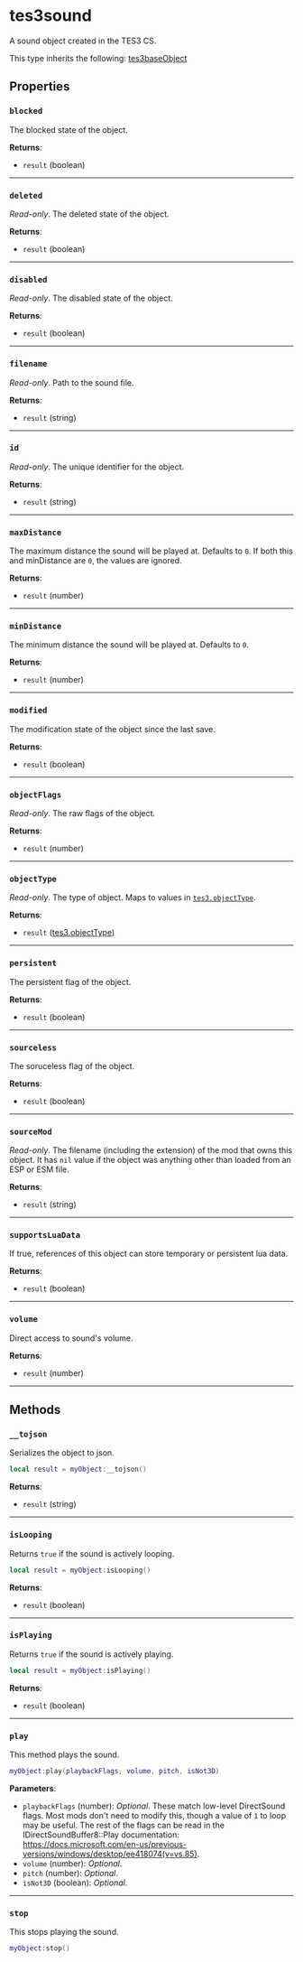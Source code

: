 # tes3sound
<div class="search_terms" style="display: none">tes3sound, sound</div>

<!---
	This file is autogenerated. Do not edit this file manually. Your changes will be ignored.
	More information: https://github.com/MWSE/MWSE/tree/master/docs
-->

A sound object created in the TES3 CS.

This type inherits the following: [tes3baseObject](../types/tes3baseObject.md)
## Properties

### `blocked`
<div class="search_terms" style="display: none">blocked</div>

The blocked state of the object.

**Returns**:

* `result` (boolean)

***

### `deleted`
<div class="search_terms" style="display: none">deleted</div>

*Read-only*. The deleted state of the object.

**Returns**:

* `result` (boolean)

***

### `disabled`
<div class="search_terms" style="display: none">disabled</div>

*Read-only*. The disabled state of the object.

**Returns**:

* `result` (boolean)

***

### `filename`
<div class="search_terms" style="display: none">filename</div>

*Read-only*. Path to the sound file.

**Returns**:

* `result` (string)

***

### `id`
<div class="search_terms" style="display: none">id</div>

*Read-only*. The unique identifier for the object.

**Returns**:

* `result` (string)

***

### `maxDistance`
<div class="search_terms" style="display: none">maxdistance</div>

The maximum distance the sound will be played at. Defaults to `0`. If both this and minDistance are `0`, the values are ignored.

**Returns**:

* `result` (number)

***

### `minDistance`
<div class="search_terms" style="display: none">mindistance</div>

The minimum distance the sound will be played at. Defaults to `0`.

**Returns**:

* `result` (number)

***

### `modified`
<div class="search_terms" style="display: none">modified, ified</div>

The modification state of the object since the last save.

**Returns**:

* `result` (boolean)

***

### `objectFlags`
<div class="search_terms" style="display: none">objectflags</div>

*Read-only*. The raw flags of the object.

**Returns**:

* `result` (number)

***

### `objectType`
<div class="search_terms" style="display: none">objecttype</div>

*Read-only*. The type of object. Maps to values in [`tes3.objectType`](https://mwse.github.io/MWSE/references/object-types/).

**Returns**:

* `result` ([tes3.objectType](../references/object-types.md))

***

### `persistent`
<div class="search_terms" style="display: none">persistent</div>

The persistent flag of the object.

**Returns**:

* `result` (boolean)

***

### `sourceless`
<div class="search_terms" style="display: none">sourceless</div>

The soruceless flag of the object.

**Returns**:

* `result` (boolean)

***

### `sourceMod`
<div class="search_terms" style="display: none">sourcemod</div>

*Read-only*. The filename (including the extension) of the mod that owns this object. It has `nil` value if the object was anything other than loaded from an ESP or ESM file.

**Returns**:

* `result` (string)

***

### `supportsLuaData`
<div class="search_terms" style="display: none">supportsluadata</div>

If true, references of this object can store temporary or persistent lua data.

**Returns**:

* `result` (boolean)

***

### `volume`
<div class="search_terms" style="display: none">volume</div>

Direct access to sound's volume.

**Returns**:

* `result` (number)

***

## Methods

### `__tojson`
<div class="search_terms" style="display: none">__tojson</div>

Serializes the object to json.

```lua
local result = myObject:__tojson()
```

**Returns**:

* `result` (string)

***

### `isLooping`
<div class="search_terms" style="display: none">islooping, looping</div>

Returns `true` if the sound is actively looping.

```lua
local result = myObject:isLooping()
```

**Returns**:

* `result` (boolean)

***

### `isPlaying`
<div class="search_terms" style="display: none">isplaying, playing</div>

Returns `true` if the sound is actively playing.

```lua
local result = myObject:isPlaying()
```

**Returns**:

* `result` (boolean)

***

### `play`
<div class="search_terms" style="display: none">play</div>

This method plays the sound.

```lua
myObject:play(playbackFlags, volume, pitch, isNot3D)
```

**Parameters**:

* `playbackFlags` (number): *Optional*. These match low-level DirectSound flags. Most mods don't need to modify this, though a value of `1` to loop may be useful. The rest of the flags can be read in the IDirectSoundBuffer8::Play documentation: https://docs.microsoft.com/en-us/previous-versions/windows/desktop/ee418074(v=vs.85).
* `volume` (number): *Optional*.
* `pitch` (number): *Optional*.
* `isNot3D` (boolean): *Optional*.

***

### `stop`
<div class="search_terms" style="display: none">stop</div>

This stops playing the sound.

```lua
myObject:stop()
```

